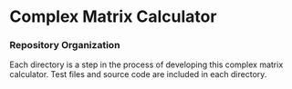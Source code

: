 # Complex Matrix Calculator #

### Repository Organization ###
Each directory is a step in the process of developing this complex matrix calculator. Test files and source code are included in each directory.
